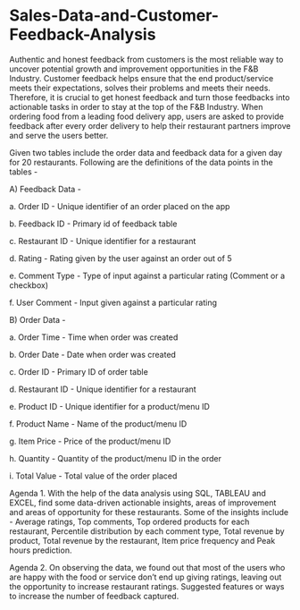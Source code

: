 # Sales-Data-and-Customer-Feedback-Analysis
Authentic and honest feedback from customers is the most reliable way to uncover potential growth and improvement opportunities in the F&B Industry. Customer feedback helps ensure that the end product/service meets their expectations, solves their problems and meets their needs. Therefore, it is crucial to get honest feedback and turn those feedbacks into actionable tasks in order to stay at the top of the F&B Industry.
When ordering food from a leading food delivery app, users are asked to provide feedback after every order delivery to help their restaurant partners improve and serve the users better.

Given two tables include the order data and feedback data for a given day for 20 restaurants. Following are the definitions of the data points in the tables -

A) Feedback Data -

a. Order ID - Unique identifier of an order placed on the app

b. Feedback ID - Primary id of feedback table

c. Restaurant ID - Unique identifier for a restaurant

d. Rating - Rating given by the user against an order out of 5

e. Comment Type - Type of input against a particular rating (Comment or a checkbox)

f. User Comment - Input given against a particular rating

B) Order Data -

a. Order Time - Time when order was created

b. Order Date - Date when order was created

c. Order ID - Primary ID of order table

d. Restaurant ID - Unique identifier for a restaurant

e. Product ID - Unique identifier for a product/menu ID

f. Product Name - Name of the product/menu ID

g. Item Price - Price of the product/menu ID

h. Quantity - Quantity of the product/menu ID in the order

i. Total Value - Total value of the order placed

Agenda 1. With the help of the data analysis using SQL, TABLEAU and EXCEL, find some data-driven actionable insights, areas of improvement and areas of opportunity for these restaurants.
Some of the insights include - Average ratings, Top comments, Top ordered products for each restaurant, Percentile distribution by each comment type, Total revenue by product, Total revenue by the restaurant, Item price frequency and Peak hours prediction.

Agenda 2. On observing the data, we found out that most of the users who are happy with the food or service don’t end up giving ratings, leaving out the opportunity to increase restaurant ratings. Suggested features or ways to increase the number of feedback captured.

